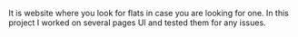 It is website where you look for flats in case you are looking for one. In this project I worked on several pages UI and tested them for any issues.